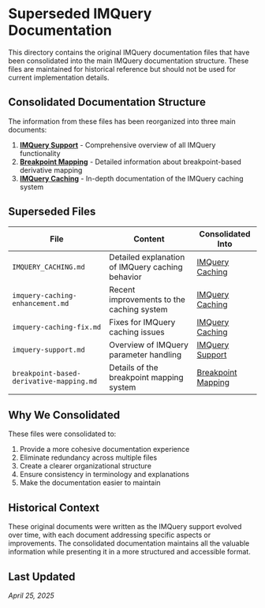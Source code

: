 # Superseded IMQuery Documentation

This directory contains the original IMQuery documentation files that have been consolidated into the main IMQuery documentation structure. These files are maintained for historical reference but should not be used for current implementation details.

## Consolidated Documentation Structure

The information from these files has been reorganized into three main documents:

1. **[IMQuery Support](../README.md)** - Comprehensive overview of all IMQuery functionality
2. **[Breakpoint Mapping](../breakpoint-mapping.md)** - Detailed information about breakpoint-based derivative mapping
3. **[IMQuery Caching](../caching.md)** - In-depth documentation of the IMQuery caching system

## Superseded Files

| File | Content | Consolidated Into |
|------|---------|-------------------|
| `IMQUERY_CACHING.md` | Detailed explanation of IMQuery caching behavior | [IMQuery Caching](../caching.md) |
| `imquery-caching-enhancement.md` | Recent improvements to the caching system | [IMQuery Caching](../caching.md) |
| `imquery-caching-fix.md` | Fixes for IMQuery caching issues | [IMQuery Caching](../caching.md) |
| `imquery-support.md` | Overview of IMQuery parameter handling | [IMQuery Support](../README.md) |
| `breakpoint-based-derivative-mapping.md` | Details of the breakpoint mapping system | [Breakpoint Mapping](../breakpoint-mapping.md) |

## Why We Consolidated

These files were consolidated to:
1. Provide a more cohesive documentation experience
2. Eliminate redundancy across multiple files
3. Create a clearer organizational structure
4. Ensure consistency in terminology and explanations
5. Make the documentation easier to maintain

## Historical Context

These original documents were written as the IMQuery support evolved over time, with each document addressing specific aspects or improvements. The consolidated documentation maintains all the valuable information while presenting it in a more structured and accessible format.

## Last Updated

*April 25, 2025*